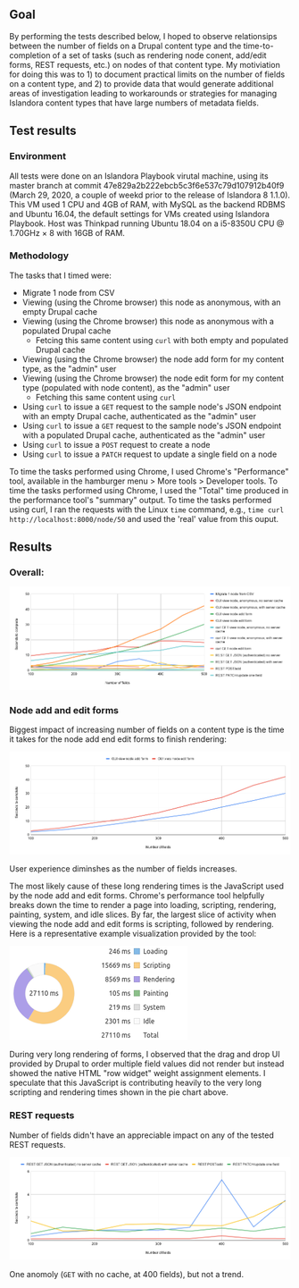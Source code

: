 ## Goal

By performing the tests described below, I hoped to observe relationsips between the number of fields on a Drupal content type and the time-to-completion of a set of tasks (such as rendering node conent, add/edit forms, REST requests, etc.) on nodes of that content type. My motiviation for doing this was to 1) to document practical limits on the number of fields on a content type, and 2) to provide data that would generate additional areas of investigation leading to workarounds or strategies for managing Islandora content types that have large numbers of metadata fields.

## Test results

### Environment

All tests were done on an Islandora Playbook virutal machine, using its master branch at commit 47e829a2b222ebcb5c3f6e537c79d107912b40f9 (March 29, 2020, a couple of weekd prior to the release of Islandora 8 1.1.0). This VM used 1 CPU and 4GB of RAM, with MySQL as the backend RDBMS and Ubuntu 16.04, the default settings for VMs created using Islandora Playbook. Host was Thinkpad running Ubuntu 18.04 on a i5-8350U CPU @ 1.70GHz × 8 with 16GB of RAM.

### Methodology

The tasks that I timed were:

* Migrate 1 node from CSV
* Viewing (using the Chrome browser) this node as anonymous, with an empty Drupal cache
* Viewing (using the Chrome browser) this node as anonymous with a populated Drupal cache
   * Fetcing this same content using `curl` with both empty and populated Drupal cache
* Viewing (using the Chrome browser) the node add form for my content type, as the "admin" user
* Viewing (using the Chrome browser) the node edit form for my content type (populated with node content), as the "admin" user
   * Fetching this same content using `curl`
* Using `curl` to issue a `GET` request to the sample node's JSON endpoint with an empty Drupal cache, authenticated as the "admin" user
* Using `curl` to issue a `GET` request to the sample node's JSON endpoint with a populated Drupal cache, authenticated as the "admin" user
* Using `curl` to issue a `POST` request to create a node
* Using `curl` to issue a `PATCH` request to update a single field on a node

To time the tasks performed using Chrome, I used Chrome's "Performance" tool, available in the hamburger menu > More tools > Developer tools. To time the tasks performed using Chrome, I used the "Total" time produced in the performance tool's "summary" output. To time the tasks performed using curl, I ran the requests with the Linux `time` command, e.g., `time curl http://localhost:8000/node/50` and used the 'real' value from this ouput.




## Results

### Overall:

!['Chart showing all test results'](test_results/chart-all-results.png)


### Node add and edit forms

Biggest impact of increasing number of fields on a content type is the time it takes for the node add end edit forms to finish rendering:

!['Chart showing test results for REST requests'](test_results/chart-forms.png)

User experience diminshes as the number of fields increases.

The most likely cause of these long rendering times is the JavaScript used by the node add and edit forms. Chrome's performance tool helpfully breaks down the time to render a page into loading, scripting, rendering, painting, system, and idle slices. By far, the largest slice of activity when viewing the node add and edit forms is scripting, followed by rendering. Here is a representative example visualization provided by the tool:

!['Pie chart showing scripting and rendering time'](test_results/node_edit_form_summary.png)

During very long rendering of forms, I observed that the drag and drop UI provided by Drupal to order multiple field values did not render but instead showed the native HTML "row widget" weight assignment elements. I speculate that this JavaScript is contributing heavily to the very long scripting and rendering times shown in the pie chart above.




### REST requests

Number of fields didn't have an appreciable impact on any of the tested REST requests.

!['Chart showing all test results'](test_results/chart-rest.png)

One anomoly (`GET` with no cache, at 400 fields), but not a trend.

